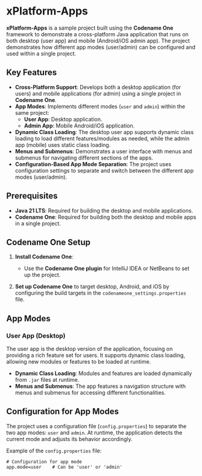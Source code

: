 # xPlatform-Apps

**xPlatform-Apps** is a sample project built using the **Codename One** framework to demonstrate a cross-platform Java application that runs on both desktop (user app) and mobile (Android/iOS admin app). The project demonstrates how different app modes (user/admin) can be configured and used within a single project.

## Key Features

- **Cross-Platform Support**: Develops both a desktop application (for users) and mobile applications (for admin) using a single project in **Codename One**.
- **App Modes**: Implements different modes (`user` and `admin`) within the same project:
  - **User App**: Desktop application.
  - **Admin App**: Mobile Android/iOS application.
- **Dynamic Class Loading**: The desktop user app supports dynamic class loading to load different features/modules as needed, while the admin app (mobile) uses static class loading.
- **Menus and Submenus**: Demonstrates a user interface with menus and submenus for navigating different sections of the apps.
- **Configuration-Based App Mode Separation**: The project uses configuration settings to separate and switch between the different app modes (user/admin).

## Prerequisites

- **Java 21 LTS**: Required for building the desktop and mobile applications.
- **Codename One**: Required for building both the desktop and mobile apps in a single project.

## Codename One Setup

1. **Install Codename One**:
   - Use the **Codename One plugin** for IntelliJ IDEA or NetBeans to set up the project.

2. **Set up Codename One** to target desktop, Android, and iOS by configuring the build targets in the `codenameone_settings.properties` file.

## App Modes

### User App (Desktop)

The user app is the desktop version of the application, focusing on providing a rich feature set for users. It supports dynamic class loading, allowing new modules or features to be loaded at runtime.

- **Dynamic Class Loading**: Modules and features are loaded dynamically from `.jar` files at runtime.
- **Menus and Submenus**: The app features a navigation structure with menus and submenus for accessing different functionalities.

## Configuration for App Modes

The project uses a configuration file (`config.properties`) to separate the two app modes: `user` and `admin`. At runtime, the application detects the current mode and adjusts its behavior accordingly.

Example of the `config.properties` file:

```properties
# Configuration for app mode
app.mode=user    # Can be 'user' or 'admin'
```

